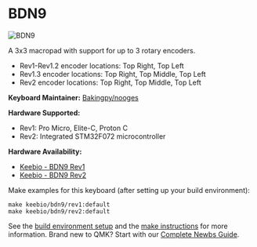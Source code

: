 # BDN9

![BDN9](https://cdn.shopify.com/s/files/1/1851/5125/products/image_bd8d9423-950e-4aad-bea5-665d896f879a_530x@2x.jpg?v=1547909493)

A 3x3 macropad with support for up to 3 rotary encoders.


* Rev1-Rev1.2 encoder locations: Top Right, Top Left
* Rev1.3 encoder locations: Top Right, Top Middle, Top Left
* Rev2 encoder locations: Top Right, Top Middle, Top Left


**Keyboard Maintainer:** [Bakingpy/nooges](https://github.com/nooges)

**Hardware Supported:**
* Rev1: Pro Micro, Elite-C, Proton C
* Rev2: Integrated STM32F072 microcontroller

**Hardware Availability:**
* [Keebio - BDN9 Rev1](https://keeb.io/products/bdn9-3x3-9-key-macropad-rotary-encoder-support)
* [Keebio - BDN9 Rev2](https://keeb.io/products/bdn9-rev-2-3x3-9-key-macropad-rotary-encoder-and-rgb)

Make examples for this keyboard (after setting up your build environment):

    make keebio/bdn9/rev1:default
    make keebio/bdn9/rev2:default

See the [build environment setup](https://docs.qmk.fm/#/getting_started_build_tools) and the [make instructions](https://docs.qmk.fm/#/getting_started_make_guide) for more information. Brand new to QMK? Start with our [Complete Newbs Guide](https://docs.qmk.fm/#/newbs).
